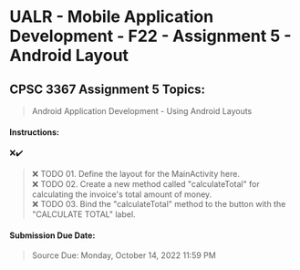 # UALR - Mobile Application Development - F22 - Assignment 5 - Android Layout

## CPSC 3367 Assignment 5 Topics:

> Android Application Development - Using Android Layouts

#### Instructions:

:x::heavy_check_mark:  

> :x: TODO 01. Define the layout for the MainActivity here.<br>
> :x: TODO 02. Create a new method called "calculateTotal" for calculating the invoice's total amount of money.<br>
> :x: TODO 03. Bind the "calculateTotal" method to the button with the "CALCULATE TOTAL" label.<br>

#### Submission Due Date:

>  Source Due: Monday, October 14, 2022 11:59 PM


